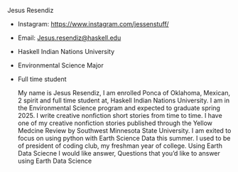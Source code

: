 Jesus Resendiz
+ Instagram: https://www.instagram.com/jessenstuff/
+ Email: Jesus.resendiz@haskell.edu
+ Haskell Indian Nations University
+ Environmental Science Major
+ Full time student
  
  My name is Jesus Resendiz, I am enrolled Ponca of Oklahoma, Mexican, 2 spirit and full time student at, Haskell Indian Nations University. I am in the Environmental Science program and expected to graduate spring 2025. I write creative nonfiction short stories from time to time. I have one of my creative nonfiction stories published through the Yellow Medcine Review by Southwest Minnesota State University. I am exited to focus on using python with Earth Science Data this summer. I used to be of president of coding club, my freshman year of college. Using Earth Data Sciecne I would like answer, 
Questions that you’d like to answer using Earth Data Science
